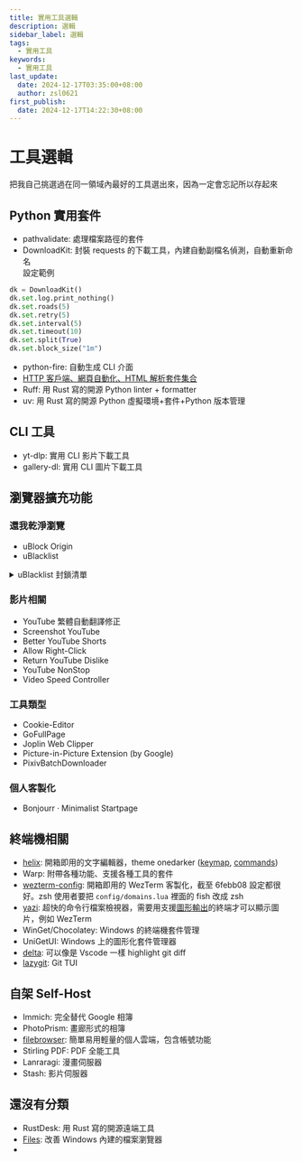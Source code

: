 ```yaml
---
title: 實用工具選輯
description: 選輯
sidebar_label: 選輯
tags:
  - 實用工具
keywords:
  - 實用工具
last_update:
  date: 2024-12-17T03:35:00+08:00
  author: zsl0621
first_publish:
  date: 2024-12-17T14:22:30+08:00
---
```


# 工具選輯

把我自己挑選過在同一領域內最好的工具選出來，因為一定會忘記所以存起來

## Python 實用套件

- pathvalidate: 處理檔案路徑的套件
- DownloadKit: 封裝 requests 的下載工具，內建自動副檔名偵測，自動重新命名  
設定範例

```py
dk = DownloadKit()
dk.set.log.print_nothing()
dk.set.roads(5)
dk.set.retry(5)
dk.set.interval(5)
dk.set.timeout(10)
dk.set.split(True)
dk.set.block_size("1m")
```

- python-fire: 自動生成 CLI 介面
- [HTTP 客戶端、網頁自動化、HTML 解析套件集合](https://blog.zsl0621.cc/posts/scrappers/)
- Ruff: 用 Rust 寫的開源 Python linter + formatter
- uv: 用 Rust 寫的開源 Python 虛擬環境+套件+Python 版本管理

## CLI 工具

- yt-dlp: 實用 CLI 影片下載工具
- gallery-dl: 實用 CLI 圖片下載工具

## 瀏覽器擴充功能

### 還我乾淨瀏覽

- uBlock Origin
- uBlacklist

<details>
<summary>uBlacklist 封鎖清單</summary>

備份也當作分享，可以直接匯入（裡面叫做還原）

```json
{
  "blacklist": "*://blog.csdn.net/*\n*://cloud.baidu.com/*\n*://readforbetter.com/*\n*://www.zhihu.com/*\n*://ithelp.ithome.com.tw/*\n*://wenku.csdn.net/*\n*://www.kaixinit.com/*\n*://www.imooc.com/*\n*://cloud.tencent.com/*\n*://www.delftstack.com/*\n*://codelove.tw/*\n*://jujupp.medium.com/*\n*://hugo-for-newbie.kejyun.com/*\n*://sean22492249.medium.com/*\n*://www.cs.pu.edu.tw/*\n\n*://gitbook.tw/*\n*://python.libhunt.com/*\n*://codimd.mcl.math.ncu.edu.tw/*\n*://skyyen999.gitbooks.io/*\n*://python.plainenglish.io/*\n*://python.iswbm.com/*\n*://medium.com/@heidi-coding/*\n*://medium.com/@chenfelix/*\n*://www.readfog.com/*\n*://m.php.cn/*\n*://www.sohu.com/*\n*://segmentfault.com/*\n*://juejin.cn/*\n*://ftp.tku.edu.tw/*\n*://www.rapidseedbox.com/*\n*://medium.com/@tonykuoyj*\n*://2formosa.blogspot.com/*\n\n*://huaweicloud.csdn.net/*\n*://www.threads.net/*\n*://www.businessweekly.com.tw/*\n*://s.csdnimg.cn/*\n@*://shopee.tw/*\n@*://term.ptt.cc/*\n@*://www.ptt.cc/*\n@*://www.cnblogs.com/*\n*://newsn.net/*",
  "blockColor": "default",
  "blockWholeSite": false,
  "dialogTheme": "default",
  "enablePathDepth": false,
  "hideBlockLinks": false,
  "hideControl": false,
  "highlightColors": [
    "#ddeeff"
  ],
  "linkColor": "default",
  "skipBlockDialog": false,
  "subscriptions": [
    {
      "name": "標準內容農場清單 danny0838",
      "url": "https://danny0838.github.io/content-farm-terminator/files/blocklist-ublacklist/content-farms.txt",
      "enabled": true
    },
    {
      "name": "類內容農場清單 danny0838",
      "url": "https://danny0838.github.io/content-farm-terminator/files/blocklist-ublacklist/nearly-content-farms.txt",
      "enabled": true
    },
    {
      "name": "擴充內容農場清單 danny0838",
      "url": "https://danny0838.github.io/content-farm-terminator/files/blocklist-ublacklist/extra-content-farms.txt",
      "enabled": true
    },
    {
      "name": "劣質複製農場清單 danny0838",
      "url": "https://danny0838.github.io/content-farm-terminator/files/blocklist-ublacklist/bad-cloners.txt",
      "enabled": true
    },
    {
      "name": "詐騙網站清單 danny0838",
      "url": "https://danny0838.github.io/content-farm-terminator/files/blocklist-ublacklist/scam-sites.txt",
      "enabled": true
    },
    {
      "name": "假新聞網站清單  danny0838",
      "url": "https://danny0838.github.io/content-farm-terminator/files/blocklist-ublacklist/fake-news.txt",
      "enabled": true
    },
    {
      "name": "eallion",
      "url": "https://git.io/ublacklist",
      "enabled": false
    }
  ],
  "syncAppearance": true,
  "syncBlocklist": true,
  "syncGeneral": true,
  "syncInterval": 15,
  "syncSubscriptions": true,
  "updateInterval": 120,
  "version": "8.9.2"
}
```

</details>

### 影片相關

- YouTube 繁體自動翻譯修正
- Screenshot YouTube
- Better YouTube Shorts
- Allow Right-Click
- Return YouTube Dislike
- YouTube NonStop
- Video Speed Controller

### 工具類型

- Cookie-Editor
- GoFullPage
- Joplin Web Clipper
- Picture-in-Picture Extension (by Google)
- PixivBatchDownloader

### 個人客製化

- Bonjourr · Minimalist Startpage

## 終端機相關

- [helix](https://github.com/helix-editor/helix): 開箱即用的文字編輯器，theme onedarker ([keymap](https://docs.helix-editor.com/keymap.html), [commands](https://docs.helix-editor.com/commands.html))
- Warp: 附帶各種功能、支援各種工具的套件
- [wezterm-config](https://github.com/KevinSilvester/wezterm-config): 開箱即用的 WezTerm 客製化，截至 6febb08 設定都很好。zsh 使用者要把 `config/domains.lua` 裡面的 fish 改成 zsh
- [yazi](https://github.com/sxyazi/yazi): 超快的命令行檔案檢視器，需要用支援[圖形輸出](https://yazi-rs.github.io/docs/image-preview/)的終端才可以顯示圖片，例如 WezTerm
- WinGet/Chocolatey: Windows 的終端機套件管理
- UniGetUI: Windows 上的圖形化套件管理器
- [delta](https://github.com/dandavison/delta): 可以像是 Vscode 一樣 highlight git diff
- [lazygit](https://github.com/jesseduffield/lazygit): Git TUI

## 自架 Self-Host

- Immich: 完全替代 Google 相簿
- PhotoPrism: 畫廊形式的相簿
- [filebrowser](https://github.com/filebrowser/filebrowser): 簡單易用輕量的個人雲端，包含帳號功能
- Stirling PDF: PDF 全能工具
- Lanraragi: 漫畫伺服器
- Stash: 影片伺服器

## 還沒有分類

- RustDesk: 用 Rust 寫的開源遠端工具
- [Files](https://github.com/files-community/Files): 改善 Windows 內建的檔案瀏覽器
- 